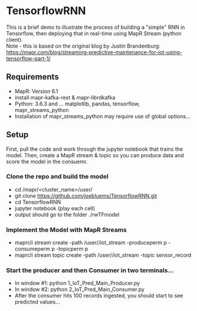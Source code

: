 # TensorflowRNN
This is a brief demo to illustrate the process of building a "simple" RNN in Tensorflow, then deploying that in real-time using MapR Stream (python client).
<br>
Note - this is based on the original blog by Justin Brandenburg: https://mapr.com/blog/streaming-predictive-maintenance-for-iot-using-tensorflow-part-1/

## Requirements
- MapR: Version 6.1
- install mapr-kafka-rest & mapr-librdkafka
- Python: 3.6.3 and ... matplotlib, pandas, tensorflow, mapr_streams_python
- Installation of mapr_streams_python may require use of global options...
 
## Setup
First, pull the code and work through the jupyter notebook that trains the model. Then, create a MapR stream & topic so you can produce data and score the model in the consuemr.
### Clone the repo and build the model
- cd /mapr/<cluster_name>/user/<user>
- git clone https://github.com/joebluems/TensorflowRNN.git
- cd TensorflowRNN
- jupyter notebook (play each cell)
- output should go to the folder ./rwTFmodel

### Implement the Model with MapR Streams
- maprcli stream create -path /user/<user>/iot_stream -produceperm p -consumeperm p -topicperm p
- maprcli stream topic create -path /user/<user>/iot_stream -topic sensor_record

### Start the producer and then Consumer in two terminals...
- In window #1: python 1_IoT_Pred_Main_Producer.py
- In window #2: python 2_IoT_Pred_Main_Consumer.py 
- After the consumer hits 100 records ingested, you should start to see predicted values...
